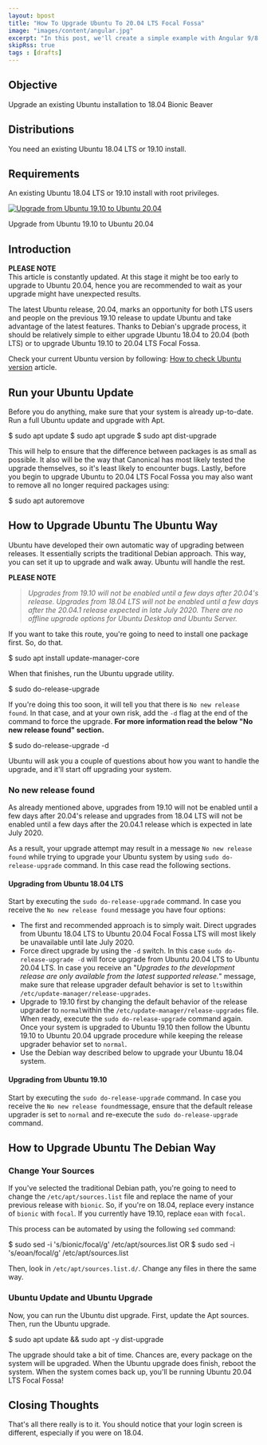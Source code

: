 ```yaml
---
layout: bpost
title: "How To Upgrade Ubuntu To 20.04 LTS Focal Fossa"
image: "images/content/angular.jpg"
excerpt: "In this post, we'll create a simple example with Angular 9/8 and HttpClient that sends Get and Post requests to fetch and post data from/to a backend server" 
skipRss: true
tags : [drafts] 
---
```



## Objective

Upgrade an existing Ubuntu installation to 18.04 Bionic Beaver

## Distributions

You need an existing Ubuntu 18.04 LTS or 19.10 install.

## Requirements

An existing Ubuntu 18.04 LTS or 19.10 install with root privileges.


[![Upgrade from Ubuntu 19.10 to Ubuntu 20.04](https://linuxconfig.org/images/02-how-to-upgrade-ubuntu-to-20-04-lts-focal-fossa.png)](https://linuxconfig.org/images/02-how-to-upgrade-ubuntu-to-20-04-lts-focal-fossa.png "Upgrade from Ubuntu 19.10 to Ubuntu 20.04")

Upgrade from Ubuntu 19.10 to Ubuntu 20.04

## Introduction

**PLEASE NOTE**  
This article is constantly updated. At this stage it might be too early to upgrade to Ubuntu 20.04, hence you are recommended to wait as your upgrade might have unexpected results.

The latest Ubuntu release, 20.04, marks an opportunity for both LTS users and people on the previous 19.10 release to update Ubuntu and take advantage of the latest features. Thanks to Debian's upgrade process, it should be relatively simple to either upgrade Ubuntu 18.04 to 20.04 (both LTS) or to upgrade Ubuntu 19.10 to 20.04 LTS Focal Fossa.

Check your current Ubuntu version by following:  [How to check Ubuntu version](https://linuxconfig.org/how-to-check-ubuntu-version)  article.

## Run your Ubuntu Update

Before you do anything, make sure that your system is already up-to-date. Run a full Ubuntu update and upgrade with Apt.

$ sudo apt update 
$ sudo apt upgrade
$ sudo apt dist-upgrade

This will help to ensure that the difference between packages is as small as possible. It also will be the way that Canonical has most likely tested the upgrade themselves, so it's least likely to encounter bugs. Lastly, before you begin to upgrade Ubuntu to 20.04 LTS Focal Fossa you may also want to remove all no longer required packages using:

$ sudo apt autoremove


## How to Upgrade Ubuntu The Ubuntu Way

Ubuntu have developed their own automatic way of upgrading between releases. It essentially scripts the traditional Debian approach. This way, you can set it up to upgrade and walk away. Ubuntu will handle the rest.

**PLEASE NOTE**

  

> _Upgrades from 19.10 will not be enabled until a few days after 20.04's release. Upgrades from 18.04 LTS will not be enabled until a few days after the 20.04.1 release expected in late July 2020. There are no offline upgrade options for Ubuntu Desktop and Ubuntu Server._

If you want to take this route, you're going to need to install one package first. So, do that.

$ sudo apt install update-manager-core

When that finishes, run the Ubuntu upgrade utility.

$ sudo do-release-upgrade

If you're doing this too soon, it will tell you that there is  `No new release found`. In that case, and at your own risk, add the  `-d`  flag at the end of the command to force the upgrade.  **For more information read the below "No new release found" section.**

$ sudo do-release-upgrade -d

Ubuntu will ask you a couple of questions about how you want to handle the upgrade, and it'll start off upgrading your system.

### No new release found

As already mentioned above, upgrades from 19.10 will not be enabled until a few days after 20.04's release and upgrades from 18.04 LTS will not be enabled until a few days after the 20.04.1 release which is expected in late July 2020.

As a result, your upgrade attempt may result in a message  `No new release found`  while trying to upgrade your Ubuntu system by using  `sudo do-release-upgrade`  command. In this case read the following sections.

#### Upgrading from Ubuntu 18.04 LTS

Start by executing the  `sudo do-release-upgrade`  command. In case you receive the  `No new release found`  message you have four options:

-   The first and recommended approach is to simply wait. Direct upgrades from Ubuntu 18.04 LTS to Ubuntu 20.04 Focal Fossa LTS will most likely be unavailable until late July 2020.
-   Force direct upgrade by using the  `-d`  switch. In this case  `sudo do-release-upgrade -d`  will force upgrade from Ubuntu 20.04 LTS to Ubuntu 20.04 LTS. In case you receive an "_Upgrades to the development release are only available from the latest supported release._" message, make sure that release upgrader default behavior is set to  `lts`within  `/etc/update-manager/release-upgrades`.
-   Upgrade to 19.10 first by changing the default behavior of the release upgrader to  `normal`within the  `/etc/update-manager/release-upgrades`  file. When ready, execute the  `sudo do-release-upgrade`  command again. Once your system is upgraded to Ubuntu 19.10 then follow the Ubuntu 19.10 to Ubuntu 20.04 upgrade procedure while keeping the release upgrader behavior set to  `normal`.
-   Use the Debian way described below to upgrade your Ubuntu 18.04 system.

#### Upgrading from Ubuntu 19.10

Start by executing the  `sudo do-release-upgrade`  command. In case you receive the  `No new release found`message, ensure that the default release upgrader is set to  `normal`  and re-execute the  `sudo do-release-upgrade`  command.

## How to Upgrade Ubuntu The Debian Way

### Change Your Sources

If you've selected the traditional Debian path, you're going to need to change the  `/etc/apt/sources.list`  file and replace the name of your previous release with  `bionic`. So, if you're on 18.04, replace every instance of  `bionic`  with  `focal`. If you currently have 19.10, replace  `eoan`  with  `focal`.

This process can be automated by using the following  `sed`  command:

$ sudo sed -i 's/bionic/focal/g' /etc/apt/sources.list
OR
$ sudo sed -i 's/eoan/focal/g' /etc/apt/sources.list

Then, look in  `/etc/apt/sources.list.d/`. Change any files in there the same way.

### Ubuntu Update and Ubuntu Upgrade

Now, you can run the Ubuntu dist upgrade. First, update the Apt sources. Then, run the Ubuntu upgrade.

$ sudo apt update && sudo apt -y dist-upgrade

The upgrade should take a bit of time. Chances are, every package on the system will be upgraded. When the Ubuntu upgrade does finish, reboot the system. When the system comes back up, you'll be running Ubuntu 20.04 LTS Focal Fossa!

## Closing Thoughts

That's all there really is to it. You should notice that your login screen is different, especially if you were on 18.04.